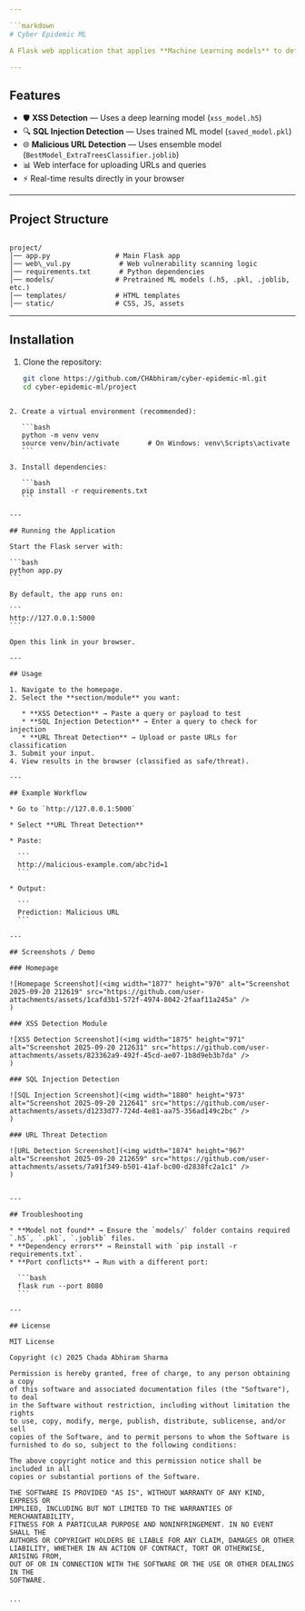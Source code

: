 ```yaml
---

```markdown
# Cyber Epidemic ML

A Flask web application that applies **Machine Learning models** to defend against epidemic-style cybersecurity threats such as **XSS attacks, SQL Injection, and Malicious URLs**.

---
```


## Features

- 🛡️ **XSS Detection** — Uses a deep learning model (`xss_model.h5`)  
- 🔍 **SQL Injection Detection** — Uses trained ML model (`saved_model.pkl`)  
- 🌐 **Malicious URL Detection** — Uses ensemble model (`BestModel_ExtraTreesClassifier.joblib`)  
- 📊 Web interface for uploading URLs and queries  
- ⚡ Real-time results directly in your browser  

---

## Project Structure

```

project/
│── app.py                # Main Flask app
│── web\_vul.py            # Web vulnerability scanning logic
│── requirements.txt       # Python dependencies
│── models/               # Pretrained ML models (.h5, .pkl, .joblib, etc.)
│── templates/            # HTML templates
│── static/               # CSS, JS, assets

````

---

## Installation

1. Clone the repository:

   ```bash
   git clone https://github.com/CHAbhiram/cyber-epidemic-ml.git
   cd cyber-epidemic-ml/project
````

2. Create a virtual environment (recommended):

   ```bash
   python -m venv venv
   source venv/bin/activate       # On Windows: venv\Scripts\activate
   ```

3. Install dependencies:

   ```bash
   pip install -r requirements.txt
   ```

---

## Running the Application

Start the Flask server with:

```bash
python app.py
```

By default, the app runs on:

```
http://127.0.0.1:5000
```

Open this link in your browser.

---

## Usage

1. Navigate to the homepage.
2. Select the **section/module** you want:

   * **XSS Detection** → Paste a query or payload to test
   * **SQL Injection Detection** → Enter a query to check for injection
   * **URL Threat Detection** → Upload or paste URLs for classification
3. Submit your input.
4. View results in the browser (classified as safe/threat).

---

## Example Workflow

* Go to `http://127.0.0.1:5000`

* Select **URL Threat Detection**

* Paste:

  ```
  http://malicious-example.com/abc?id=1
  ```

* Output:

  ```
  Prediction: Malicious URL
  ```

---

## Screenshots / Demo

### Homepage

![Homepage Screenshot](<img width="1877" height="970" alt="Screenshot 2025-09-20 212619" src="https://github.com/user-attachments/assets/1cafd3b1-572f-4974-8042-2faaf11a245a" />
)

### XSS Detection Module

![XSS Detection Screenshot](<img width="1875" height="971" alt="Screenshot 2025-09-20 212631" src="https://github.com/user-attachments/assets/823362a9-492f-45cd-ae07-1b8d9eb3b7da" />
)

### SQL Injection Detection

![SQL Injection Screenshot](<img width="1880" height="973" alt="Screenshot 2025-09-20 212641" src="https://github.com/user-attachments/assets/d1233d77-724d-4e81-aa75-356ad149c2bc" />
)

### URL Threat Detection

![URL Detection Screenshot](<img width="1874" height="967" alt="Screenshot 2025-09-20 212659" src="https://github.com/user-attachments/assets/7a91f349-b501-41af-bc00-d2838fc2a1c1" />
)


---

## Troubleshooting

* **Model not found** → Ensure the `models/` folder contains required `.h5`, `.pkl`, `.joblib` files.
* **Dependency errors** → Reinstall with `pip install -r requirements.txt`.
* **Port conflicts** → Run with a different port:

  ```bash
  flask run --port 8080
  ```

---

## License

MIT License

Copyright (c) 2025 Chada Abhiram Sharma

Permission is hereby granted, free of charge, to any person obtaining a copy
of this software and associated documentation files (the "Software"), to deal
in the Software without restriction, including without limitation the rights
to use, copy, modify, merge, publish, distribute, sublicense, and/or sell
copies of the Software, and to permit persons to whom the Software is
furnished to do so, subject to the following conditions:

The above copyright notice and this permission notice shall be included in all
copies or substantial portions of the Software.

THE SOFTWARE IS PROVIDED "AS IS", WITHOUT WARRANTY OF ANY KIND, EXPRESS OR
IMPLIED, INCLUDING BUT NOT LIMITED TO THE WARRANTIES OF MERCHANTABILITY,
FITNESS FOR A PARTICULAR PURPOSE AND NONINFRINGEMENT. IN NO EVENT SHALL THE
AUTHORS OR COPYRIGHT HOLDERS BE LIABLE FOR ANY CLAIM, DAMAGES OR OTHER
LIABILITY, WHETHER IN AN ACTION OF CONTRACT, TORT OR OTHERWISE, ARISING FROM,
OUT OF OR IN CONNECTION WITH THE SOFTWARE OR THE USE OR OTHER DEALINGS IN THE
SOFTWARE.


```
